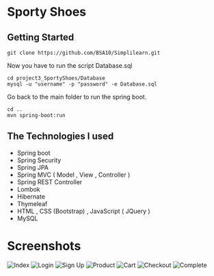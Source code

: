 
# Sporty Shoes

## Getting Started

```
git clone https://github.com/BSA10/Simplilearn.git
```
Now you have to run the script Database.sql
```
cd project3_SportyShoes/Database
mysql -u "username" -p "password" -e Database.sql
```
Go back to the main folder to run the spring boot.
```
cd ..
mvn spring-boot:run
```

## The Technologies I used

- Spring boot
- Spring Security
- Spring JPA
- Spring MVC ( Model , View , Controller )
- Spring REST Controller
- Lombok
- Hibernate
- Thymeleaf
- HTML , CSS (Bootstrap) , JavaScript ( JQuery )
- MySQL

# Screenshots

![Index](https://github.com/bsa10/Simplilearn/blob/main/project3_SportyShoes/screenshots/index.png)
![Login](https://github.com/bsa10/Simplilearn/blob/main/project3_SportyShoes/screenshots/login.png)
![Sign Up](https://github.com/bsa10/Simplilearn/blob/main/project3_SportyShoes/screenshots/sign-up.png)
![Product](https://github.com/bsa10/Simplilearn/blob/main/project3_SportyShoes/screenshots/product.png)
![Cart](https://github.com/bsa10/Simplilearn/blob/main/project3_SportyShoes/screenshots/cart-with-product.png)
![Checkout](https://github.com/bsa10/Simplilearn/blob/main/project3_SportyShoes/screenshots/checkout.png)
![Complete](https://github.com/bsa10/Simplilearn/blob/main/project3_SportyShoes/screenshots/complete.png)

